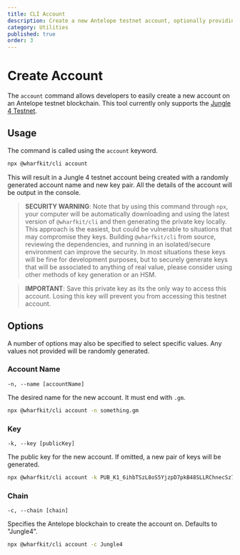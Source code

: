```yaml
---
title: CLI Account
description: Create a new Antelope testnet account, optionally providing a public key or account name.
category: Utilities
published: true
order: 3
---
```


# Create Account

The `account` command allows developers to easily create a new account on an Antelope testnet blockchain. This tool currently only supports the [Jungle 4 Testnet](https://jungletestnet.io/).

## Usage

The command is called using the `account` keyword.

```bash
npx @wharfkit/cli account
```

This will result in a Jungle 4 testnet account being created with a randomly generated account name and new key pair. All the details of the account will be output in the console.

> **SECURITY WARNING**: Note that by using this command through `npx`, your computer will be automatically downloading and using the latest version of `@wharfkit/cli` and then generating the private key locally. This approach is the easiest, but could be vulnerable to situations that may compromise they keys. Building `@wharfkit/cli` from source, reviewing the dependencies, and running in an isolated/secure environment can improve the security. In most situations these keys will be fine for development purposes, but to securely generate keys that will be associated to anything of real value, please consider using other methods of key generation or an HSM.

> **IMPORTANT**: Save this private key as its the only way to access this account. Losing this key will prevent you from accessing this testnet account.

## Options

A number of options may also be specified to select specific values. Any values not provided will be randomly generated.

### Account Name

`-n, --name [accountName]`

The desired name for the new account. It must end with `.gm`.

```bash
npx @wharfkit/cli account -n something.gm
```

### Key

`-k, --key [publicKey]`

The public key for the new account. If omitted, a new pair of keys will be generated.

```bash
npx @wharfkit/cli account -k PUB_K1_6ihbTSzL8oS5YjzpD7pkB48SLLRChnecSz7s619RcPtnaiotci
```

### Chain

`-c, --chain [chain]`

Specifies the Antelope blockchain to create the account on. Defaults to "Jungle4".

```bash
npx @wharfkit/cli account -c Jungle4
```

